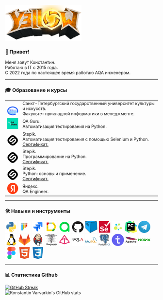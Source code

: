 <img width="50%" src="images/y3ll0w_logo.png">

### 👋 Привет!
Меня зовут Константин.</br>Работаю в IT с 2015 года.</br>С 2022 года по настоящее время работаю AQA инженером.

---

### :mortar_board: Образование и курсы

<table width="100%" border='0'>
    <tr><td width="10%" valign="bottom"><img src="images/spbguki_logo.jpg"></td><td valign="middle">Санкт-Петербургский государственный университет культуры и искусств.</br>Факультет прикладной информатики в менеджменте.</td></tr>
    <tr><td width="10%" valign="bottom"><img src="images/qa_guru_logo.svg"></td><td valign="middle">QA Guru.</br>Автоматизация тестирования на Python.</td></tr>
    <tr><td width="10%" valign="bottom"><img src="images/stepik_logo.png"></td><td valign="middle">Stepik.</br>Автоматизация тестирования с помощью Selenium и Python.</br><a target="_blank" href="https://stepik.org/cert/2005306">Сертификат.</a></td></tr>
    <tr><td width="10%" valign="bottom"><img src="images/stepik_logo.png"></td><td valign="middle">Stepik.</br>Программирование на Python.</br><a target="_blank" href="https://stepik.org/cert/1935035">Сертификат.</a></td></tr>
    <tr><td width="10%" valign="bottom"><img src="images/stepik_logo.png"></td><td valign="middle">Stepik.</br>Python: основы и применение.</br><a target="_blank" href="https://stepik.org/cert/1988994">Сертификат.</a></td></tr>
    <tr><td width="10%" valign="bottom"><img src="images/yandex_logo.png"></td><td valign="middle">Яндекс.</br>QA Engineer.</td></tr>
</table>

---

### 🛠️ Навыки и инструменты

<img title="Python" src="images/python-original.svg" height="40" width="40"/> <img title="Pytest" src="images/pytest-original.svg" height="40" width="40"/> <img title="Jira" src="images/jira-original.svg" height="40" width="40"/> <img title="Allure Report" src="images/Allure_Report.png" height="40" width="40"/> <img title="Allure TestOps" src="images/AllureTestOps.png" height="40" width="40"/> <img title="GitHub" src="images/github-original.svg" height="40" width="40"/> <img title="Selenoid" src="images/selenoid.png" height="40" width="40"/> <img title="Selenium" src="images/selenium-original.svg" height="40" width="40"/> <img title="Selene" src="images/selene.png" height="40" width="40"/> <img title="Pycharm" src="images/pycharm.png" height="40" width="40"/> <img title="Telegram" src="images/tg.png" height="40" width="40"/> <img title="Linux" src="images/linux-original.svg" height="40" width="40"/> <img title="GitLab" src="images/gitlab-original.svg" height="40" width="40"/> <img title="Jenkins" src="images/jenkins-original.svg" height="40" width="40"/> <img title="Request Python" src="images/Requests_Python_Logo.png" height="40" width="40"/> <img title="Pydentic Python" src="images/pydantic.png" height="40" width="40"/> <img title="SQLAlchemy" src="images/sqlalchemy-original.svg" height="40" width="40"/> <img title="MySQL" src="images/mysql-original-wordmark.svg" height="40" width="40"/> <img title="PostgreSQL" src="images/postgresql-original-wordmark.svg" height="40" width="40"/> <img title="TestIT" src="images/testit_logo_icon.png" height="40" width="40"/> <img title="Apache" src="images/apache-original-wordmark.svg" height="40" width="40"/> <img title="Nginx" src="images/nginx-original.svg" height="40" width="40"/> <img title="Figma" src="images/figma-original.svg" height="40" width="40"/> <img title="HTML5" src="images/html5-original.svg" height="40" width="40"/> <img title="CSS3" src="images/css3-original.svg" height="40" width="40"/>

---

### 📊 Статистика Github

[![GitHub Streak](https://streak-stats.demolab.com?user=Y3ll0wman&theme=radical)](https://git.io/streak-stats)
</br>
![Konstantin Varvarkin's GitHub stats](https://github-readme-stats.vercel.app/api?username=y3ll0wman&show_icons=true&theme=radical)